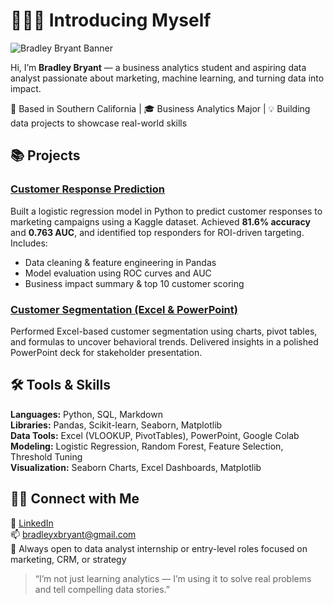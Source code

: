 # 🙋🏻‍♂️ Introducing Myself

![Bradley Bryant Banner](https://raw.githubusercontent.com/bradleyxbryant/bradleyxbryant/main/bradleybryant.png)

Hi, I’m **Bradley Bryant** — a business analytics student and aspiring data analyst passionate about marketing, machine learning, and turning data into impact.

📍 Based in Southern California | 🎓 Business Analytics Major | 💡 Building data projects to showcase real-world skills



## 📚 Projects

### [Customer Response Prediction](https://github.com/bradleyxbryant/Customer-Response-Prediction)
Built a logistic regression model in Python to predict customer responses to marketing campaigns using a Kaggle dataset. Achieved **81.6% accuracy** and **0.763 AUC**, and identified top responders for ROI-driven targeting. Includes:
- Data cleaning & feature engineering in Pandas
- Model evaluation using ROC curves and AUC
- Business impact summary & top 10 customer scoring

### [Customer Segmentation (Excel & PowerPoint)](https://github.com/YOUR-EXCEL-REPO-HERE)
Performed Excel-based customer segmentation using charts, pivot tables, and formulas to uncover behavioral trends. Delivered insights in a polished PowerPoint deck for stakeholder presentation.



## 🛠️ Tools & Skills

**Languages:** Python, SQL, Markdown  
**Libraries:** Pandas, Scikit-learn, Seaborn, Matplotlib  
**Data Tools:** Excel (VLOOKUP, PivotTables), PowerPoint, Google Colab  
**Modeling:** Logistic Regression, Random Forest, Feature Selection, Threshold Tuning  
**Visualization:** Seaborn Charts, Excel Dashboards, Matplotlib  



## 👋🏻 Connect with Me

📇 [LinkedIn](https://www.linkedin.com/in/bradleyxbryant/)  
📫 bradleyxbryant@gmail.com  
🔎 Always open to data analyst internship or entry-level roles focused on marketing, CRM, or strategy



> “I’m not just learning analytics — I’m using it to solve real problems and tell compelling data stories.”
